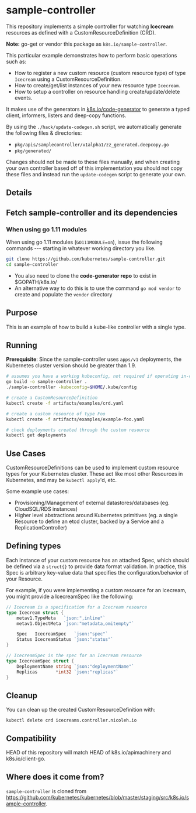 # sample-controller

This repository implements a simple controller for watching **Icecream** resources as
defined with a CustomResourceDefinition (CRD).

**Note:** go-get or vendor this package as `k8s.io/sample-controller`.

This particular example demonstrates how to perform basic operations such as:

* How to register a new custom resource (custom resource type) of type `Icecream` using a CustomResourceDefinition.
* How to create/get/list instances of your new resource type `Icecream`.
* How to setup a controller on resource handling create/update/delete events.

It makes use of the generators in [k8s.io/code-generator](https://github.com/kubernetes/code-generator)
to generate a typed client, informers, listers and deep-copy functions. 

By using the `./hack/update-codegen.sh` script, we automatically generate the following files &
directories:

* `pkg/apis/samplecontroller/v1alpha1/zz_generated.deepcopy.go`
* `pkg/generated/`

Changes should not be made to these files manually, and when creating your own
controller based off of this implementation you should not copy these files and
instead run the `update-codegen` script to generate your own.

## Details



## Fetch sample-controller and its dependencies

### When using go 1.11 modules

When using go 1.11 modules (`GO111MODULE=on`), issue the following
commands --- starting in whatever working directory you like.

```sh
git clone https://github.com/kubernetes/sample-controller.git
cd sample-controller
```

- You also need to clone the **code-generator repo** to exist in $GOPATH/k8s.io/  
- An alternative way to do this is to use the command `go mod vendor` to create and populate the `vendor` directory


## Purpose

This is an example of how to build a kube-like controller with a single type.

## Running

**Prerequisite**: Since the sample-controller uses `apps/v1` deployments, the Kubernetes cluster version should be greater than 1.9.

```sh
# assumes you have a working kubeconfig, not required if operating in-cluster
go build -o sample-controller .
./sample-controller -kubeconfig=$HOME/.kube/config

# create a CustomResourceDefinition
kubectl create -f artifacts/examples/crd.yaml

# create a custom resource of type Foo
kubectl create -f artifacts/examples/example-foo.yaml

# check deployments created through the custom resource
kubectl get deployments
```

## Use Cases

CustomResourceDefinitions can be used to implement custom resource types for your Kubernetes cluster.
These act like most other Resources in Kubernetes, and may be `kubectl apply`'d, etc.

Some example use cases:

* Provisioning/Management of external datastores/databases (eg. CloudSQL/RDS instances)
* Higher level abstractions around Kubernetes primitives (eg. a single Resource to define an etcd cluster, backed by a Service and a ReplicationController)

## Defining types

Each instance of your custom resource has an attached Spec, which should be defined via a `struct{}` to provide data format validation.
In practice, this Spec is arbitrary key-value data that specifies the configuration/behavior of your Resource.

For example, if you were implementing a custom resource for an Icecream, you might provide a IcecreamSpec like the following:

``` go
// Icecream is a specification for a Icecream resource
type Icecream struct {
	metav1.TypeMeta   `json:",inline"`
	metav1.ObjectMeta `json:"metadata,omitempty"`

	Spec   IcecreamSpec   `json:"spec"`
	Status IcecreamStatus `json:"status"`
}

// IcecreamSpec is the spec for an Icecream resource
type IcecreamSpec struct {
	DeploymentName string `json:"deploymentName"`
	Replicas       *int32 `json:"replicas"`
}
```


## Cleanup

You can clean up the created CustomResourceDefinition with:

    kubectl delete crd icecreams.controller.nicoleh.io

## Compatibility

HEAD of this repository will match HEAD of k8s.io/apimachinery and
k8s.io/client-go.

## Where does it come from?

`sample-controller` is cloned from
https://github.com/kubernetes/kubernetes/blob/master/staging/src/k8s.io/sample-controller.
